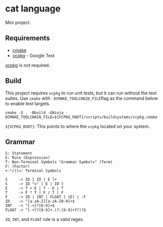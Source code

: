 # cat language

Mini project.

## Requirements

  - [cmake](https://cmake.org)
  - [vcpkg](http://vcpkg.io) - Google Test

[vcpkg](http://vcpkg.io) is not required.

## Build

This project requires `vcpkg` to run unit tests, but it can run without the test suites. Use `cmake` with
`-DCMAKE_TOOLCHAIN_FILE`flag as the command below to enable test targets.

```
cmake -S . -Bbuild -GNinja -DCMAKE_TOOLCHAIN_FILE=${VCPKG_ROOT}/scripts/buildsystems/vcpkg.cmake
```

`${VCPKG_ROOT}`: This points to where the `vcpkg` located on your system.

## Grammar

```
S: Statement
E: Rule (Expression)
T: Non-Terminal Symbols "Grammar Symbols" (Term)
F: (Factor)
+-*/()=: Terminal Symbols
```

```
S     -> ID [ ID | E ]+
S     -> ID "=" [ E | ID ]
E     -> T + E | T - E | T
T     -> F * T | F / T | F
F     -> ID | INT | FLOAT | (E) | -F
ID    -> ^[a-zA-Z][a-zA-Z0-9]+$
INT   -> ^[-+]?[0-9]+$
FLOAT -> ^[-+]?[0-9]+.(?:[0-9]+f?)?$
```

`ID`, `INT`, and `FLOAT` rule is a valid regex.
